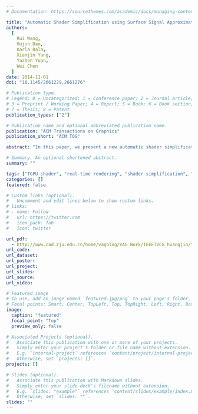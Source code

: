 ```yaml
---
# Documentation: https://sourcethemes.com/academic/docs/managing-content/

title: "Automatic Shader Simplification using Surface Signal Approximation."
authors:
  [
	Rui Wang,
    Hujun Bao,
    Karla Bala,
    Xianjin Yang,
    Yazhen Yuan,
    Wei Chen
  ]
date: 2014-11-01
doi: "10.1145/2661229.2661276"

# Publication type.
# Legend: 0 = Uncategorized; 1 = Conference paper; 2 = Journal article;
# 3 = Preprint / Working Paper; 4 = Report; 5 = Book; 6 = Book section;
# 7 = Thesis; 8 = Patent
publication_types: ["2"]

# Publication name and optional abbreviated publication name.
publication: "ACM Transactions on Graphics"
publication_short: "ACM TOG"

abstract: "In this paper, we present a new automatic shader simplification method using surface signal approximation. We regard the entire multi-stage rendering pipeline as a process that generates signals on surfaces, and we formulate the simplification of the fragment shader as a global simplification problem across multi-shader stages. Three new shader simplification rules are proposed to solve the problem. First, the code transformation rule transforms fragment shader code to other shader stages in order to redistribute computations on pixels up to the level of geometry primitives. Second, the surface-wise approximation rule uses high-order polynomial basis functions on surfaces to approximate pixel-wise computations in the fragment shader. These approximations are pre-cached and simplify computations at runtime. Third, the surface subdivision rule tessellates surfaces into smaller patches. It combines with the previous two rules to approximate pixel-wise signals at different levels of tessellations with different computation times and visual errors. To evaluate simplified shaders using these simplification rules, we introduce a new cost model that includes the visual quality, rendering time and memory consumption. With these simplification rules and the cost model, we present an integrated shader simplification algorithm that is capable of automatically generating variants of simplified shaders and selecting a sequence of preferable shaders. Results show that the sequence of selected simplified shaders balance performance, accuracy and memory consumption well."

# Summary. An optional shortened abstract.
summary: ""

tags: ["TGPU shader", "real-time rendering", "shader simplification", "surface signal approximation"]
categories: []
featured: false

# Custom links (optional).
#   Uncomment and edit lines below to show custom links.
# links:
# - name: Follow
#   url: https://twitter.com
#   icon_pack: fab
#   icon: twitter

url_pdf:
  - http://www.cad.zju.edu.cn/home/vagblog/VAG_Work/IEEETVCG_huangjin/tvcgsi-2012-05-0092-1-compress.pdf
url_code:
url_dataset:
url_poster:
url_project:
url_slides:
url_source:
url_video:

# Featured image
# To use, add an image named `featured.jpg/png` to your page's folder.
# Focal points: Smart, Center, TopLeft, Top, TopRight, Left, Right, BottomLeft, Bottom, BottomRight.
image:
  caption: "featured"
  focal_point: "Top"
  preview_only: false

# Associated Projects (optional).
#   Associate this publication with one or more of your projects.
#   Simply enter your project's folder or file name without extension.
#   E.g. `internal-project` references `content/project/internal-project/index.md`.
#   Otherwise, set `projects: []`.
projects: []

# Slides (optional).
#   Associate this publication with Markdown slides.
#   Simply enter your slide deck's filename without extension.
#   E.g. `slides: "example"` references `content/slides/example/index.md`.
#   Otherwise, set `slides: ""`.
slides: ""
---
```

